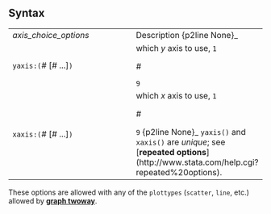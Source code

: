 ## Syntax

<table class="standard">
<colgroup>
<col style="width: 50%" />
<col style="width: 50%" />
</colgroup>
<tbody>
<tr class="odd">
<td><var class="command">axis_choice_options</var></td>
<td>Description <span>{p2line None}_</td>
</tr>
<tr class="even">
<td><code class="command">yaxis:(</code><var class="command">#</var> [<var class="command">#</var> ...]<code class="command">)</code></td>
<td>which <var class="command">y</var> axis to use, <code class="command">1</code>
<ul>
</ul>
<var class="command">#</var>
<ul>
</ul>
<code class="command">9</code></td>
</tr>
<tr class="odd">
<td><code class="command">xaxis:(</code><var class="command">#</var> [<var class="command">#</var> ...]<code class="command">)</code></td>
<td>which <var class="command">x</var> axis to use, <code class="command">1</code>
<ul>
</ul>
<var class="command">#</var>
<ul>
</ul>
<code class="command">9</code> <span>{p2line None}_
<code class="command">yaxis()</code> and <code class="command">xaxis()</code> are <var class="command">unique</var>; see [<strong>repeated options</strong>](http://www.stata.com/help.cgi?repeated%20options).</td>
</tr>
</tbody>
</table>

These options are allowed with any of the `plottypes` (`scatter`,
`line`, etc.) allowed by
[<strong>graph twoway</strong>](http://www.stata.com/help.cgi?graph%20twoway).
